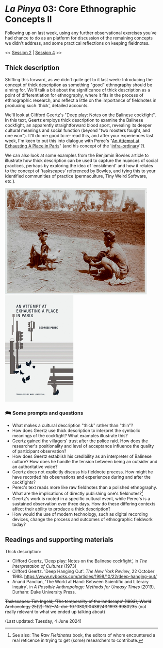 # _La Pinya_ 03: Core Ethnographic Concepts II

Following up on last week, using any further observational exercises you've had chance to do as an platform for discussion of the remaining concepts we didn't address, and some practical reflections on keeping fieldnotes.

<< [Session 2](02_core-ethnographic-concepts.md) | [Session 4](04_positionality-and-reflexivity.md) >>

## Thick description

Shifting this forward, as we didn't quite get to it last week: Introducing the concept of thick description as something "good" ethnography should be aiming for. We'll talk a bit about the significance of thick description as a point of differentiation for ethnography, where it fits in the process of ethnographic research, and reflect a little on the importance of fieldnotes in producing such 'thick', detailed accounts.

We'll look at Clifford Geertz's "Deep play: Notes on the Balinese cockfight". In this text, Geertz employs thick description to examine the Balinese cockfight, an apparently straightforward blood sport, revealing its deeper cultural meanings and social function (beyond "two roosters fought, and one won"). It'll do me good to re-read this, and after your experiences last week, I'm keen to put this into dialogue with Perec's "[An Attempt at Exhausting A Place in Paris](https://iitcoa3rdyr.wordpress.com/wp-content/uploads/2014/09/perec_readings.pdf)" (and his concept of the '[infra-ordinary](https://www.ubu.com/papers/perec_infraordinary.html)'?).

We can also look at some examples from the Benjamin Bowles article to illustrate how thick description can be used to capture the nuances of social practices, perhaps by exploring the idea of 'enskilment' and how it relates to the concept of 'taskscapes' referenced by Bowles, and tying this to your identified communities of practice (permaculture, Tiny Weird Software, etc.).

<img src="https://raw.githubusercontent.com/timcowlishaw/enxaneta/main/assets/images/eth3_1_cockfighting.jpg" alt="Cockfight in Bali, c.1915" height="350"/> <img src="https://raw.githubusercontent.com/timcowlishaw/enxaneta/main/assets/images/eth3_1_exhausting.jpg" alt="Exhausting a Place in Paris" height="350"/>

### 🗪 Some prompts and questions

- What makes a cultural description "thick" rather than "thin"?
- How does Geertz use thick description to interpret the symbolic meanings of the cockfight? What examples illustrate this?
- Geertz gained the villagers' trust after the police raid. How does the researcher's positionality and level of acceptance influence the quality of participant observation?
- How does Geertz establish his credibility as an interpreter of Balinese culture? How does he handle the tension between being an outsider and an authoritative voice?
- Geertz does not explicitly discuss his fieldnote process. How might he have recorded his observations and experiences during and after the cockfights?
- Perec's text reads more like raw fieldnotes than a polished ethnography. What are the implications of directly publishing one's fieldnotes?[^1]
- Geertz's work is rooted in a specific cultural event, while Perec's is a sustained observation over three days. How do these differing contexts affect their ability to produce a thick description?
- How would the use of modern technology, such as digital recording devices, change the process and outcomes of ethnographic fieldwork today?


## Readings and supporting materials

Thick description:

- Clifford Geertz, ‘Deep play: Notes on the Balinese cockfight’, in _The Interpretation of Cultures_ (1973)
- Clifford Geertz. 'Deep Hanging Out'. _The New York Review_, 22 October 1998. https://www.nybooks.com/articles/1998/10/22/deep-hanging-out/
- Anand Pandian, ‘The World at Hand: Between Scientific and Literary Inquiry’. in _A Possible Anthropology: Methods for Uneasy Times_ (2019). Durham: Duke University Press.

~~Taskscapes: Tim Ingold, ‘The temporality of the landscape’ (1993), World Archaeology 25(2): 152–74. doi: 10.1080/00438243.1993.9980235~~ (not really relevant to what we ended up talking about)

(Last updated: Tuesday, 4 June 2024)

[^1]: See also: The _Raw Fieldnotes_ book, the editors of whom encountered a real reticence in trying to get (some) researchers to contribute.